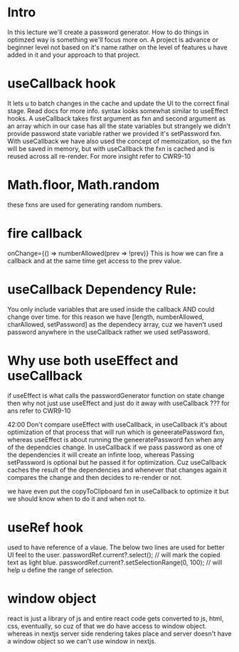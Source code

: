 # Intro 
In this lecture we'll create a password generator.
How to do things in optimzed way is something we'll focus more on.
A project is advance or beginner level not based on it's name rather on the level of features u have added in it and your approach to that project.


# useCallback hook 
It lets u to batch changes in the cache and update the UI to the correct final stage. Read docs for more info. syntax looks somewhat similar to useEffect hooks. 
A useCallback takes first argument as fxn and second argument as an array which in our case has all the state variables but strangely we didn't provide password state variable rather we provided it's setPassword fxn.
With useCallback we have also used the concept of memoization, so the fxn will be saved in memory, but with useCallback the fxn is cached and is reused across all re-render. 
For more insight refer to CWR9-10 

# Math.floor, Math.random
these fxns are used for generating random numbers. 


# fire callback
  onChange={() => numberAllowed(prev => !prev)}
  This is how we can fire a callback and at the same time get access to the prev value. 

# useCallback Dependency Rule:
You only include variables that are used inside the callback AND could change over time.
for this reason we have [length, numberAllowed, charAllowed, setPassword] as the dependecy array, cuz we haven't used password anywhere in the useCallback rather we used setPassword. 

# Why use both useEffect and useCallback
 if useEffect is what calls the passwordGenerator function on state change then why not just use useEffect and just do it away with useCallback ???
 for ans refer to CWR9-10

 42:00
 Don't compare useEffect with useCallback, in useCallback it's about optimization of that process that will run which is geneeratePassword fxn, whereas useEffect is about running the geneeratePassword fxn when any of the dependcies change. 
 In useCallback if we pass password as one of the dependencies it will create an infinte loop, whereas Passing setPassword is optional but he passed it for optimization. Cuz useCallback caches the result of the dependencies and whenever that changes again it compares the change and then decides to re-render or not. 

we have even put the copyToClipboard fxn in useCallback to optimize it but we should know when to do it and when not to. 

 # useRef hook
 used to have reference of a vlaue. 
 The below two lines are used for better UI feel to the user. 
 passwordRef.current?.select(); // will mark the copied text as light blue.
 passwordRef.current?.setSelectionRange(0, 100); // will help u define the range of selection. 


# window object
 react is just a library of js and entire react code gets converted to js, html, css, eventually, so cuz of that we do have access to window object. whereas in nextjs server side rendering takes place and server doesn't have a window object so we can't use window in nextjs. 